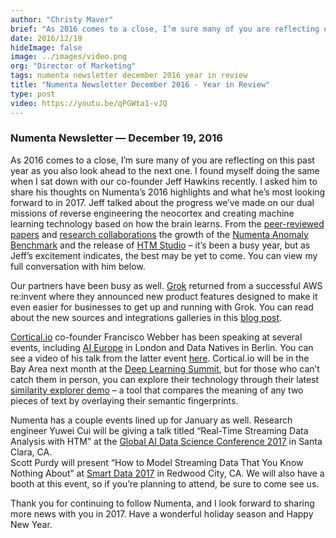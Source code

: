```yaml
---
author: "Christy Maver"
brief: "As 2016 comes to a close, I’m sure many of you are reflecting on this past year as you also look ahead to the next one.  I found myself doing the same when I sat down with our co-founder Jeff Hawkins recently. I asked him to share his"
date: 2016/12/19
hideImage: false
image: ../images/video.png
org: "Director of Marketing"
tags: numenta newsletter december 2016 year in review
title: "Numenta Newsletter December 2016 - Year in Review"
type: post
video: https://youtu.be/qPGWta1-vJQ
---
```


### Numenta Newsletter &mdash; December 19, 2016

As 2016 comes to a close, I’m sure many of you are reflecting on this past year
as you also look ahead to the next one.  I found myself doing the same when I
sat down with our co-founder Jeff Hawkins recently.  I asked him to share his
thoughts on Numenta’s 2016 highlights and what he’s most looking forward to
in 2017.  Jeff talked about the progress we’ve made on our dual missions of
reverse engineering the neocortex and creating machine learning technology based
on how the brain learns.  From the [peer-reviewed papers][1] and
[research collaborations][2] the growth of the [Numenta Anomaly Benchmark][3]
and the release of [HTM Studio][4] – it’s been a busy year, but as Jeff’s
excitement indicates, the best may be yet to come. You can view my full
conversation with him below.

Our partners have been busy as well. [Grok][5] returned from a successful AWS
re:invent where they announced new product features designed to make it even
easier for businesses to get up and running with Grok.  You can read about the
new sources and integrations galleries in this [blog post][6].

[Cortical.io][7] co-founder Francisco Webber has been speaking at several
events, including [AI Europe][8] in London and Data Natives in Berlin. You can
see a video of his talk from the latter event [here][9]. Cortical.io will be in
the Bay Area next month at the [Deep Learning Summit][10], but for those who
can’t catch them in person, you can explore their technology through their
latest [similarity explorer demo][11] – a tool that compares the meaning of any
two pieces of text by overlaying their semantic fingerprints.

Numenta has a couple events lined up for January as well. Research engineer
Yuwei Cui will be giving a talk titled “Real-Time Streaming Data Analysis with
HTM” at the [Global AI Data Science Conference 2017][12] in Santa Clara, CA.  
Scott Purdy will present “How to Model Streaming Data That You Know Nothing
About” at [Smart Data 2017][13] in Redwood City, CA. We will also have a booth
at this event, so if you’re planning to attend, be sure to come see us.

Thank you for continuing to follow Numenta, and I look forward to sharing more
news with you in 2017.  Have a wonderful holiday season and Happy New Year.

[1]: /resources/papers/
[2]: /blog/2016/12/09/visit-to-neuroscience-labs-at-mpfi-and-unc/
[3]: /applications/numenta-anomaly-benchmark/
[4]: /applications/htm-studio/
[5]: http://grokstream.com/
[6]: https://blog.grokstream.com/grok-anything-and-take-action-everywhere-f16579d36cf6#.mg3ms3dut
[7]: http://cortical.io/
[8]: http://ai-europe.com/
[9]: https://www.youtube.com/attribution_link?a=TKA4Os0uoLg&u=%2Fwatch%3Fv%3Dmuf3VI9KKxg%26feature%3Dshare
[10]: https://www.re-work.co/events/deep-learning-summit-san-francisco-2017
[11]: http://www.cortical.io/similarity-explorer.html
[12]: /company/events/2017/01/19/global-ai-conference-2017/
[13]: /company/events/2017/01/31/smartdata-conference-2017/
